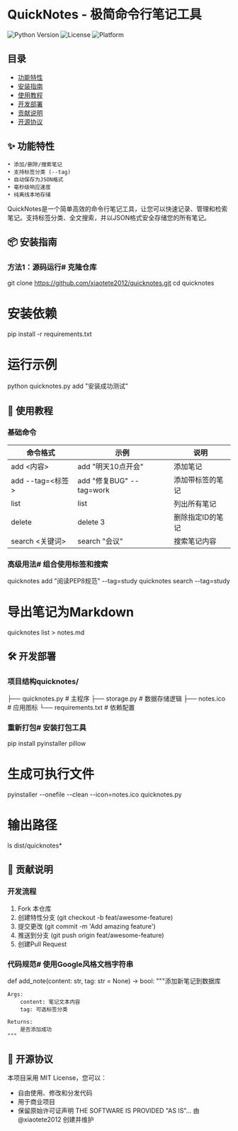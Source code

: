 ﻿# QuickNotes - 极简命令行笔记工具

![Python Version](https://img.shields.io/badge/python-3.7%2B-blue)
![License](https://img.shields.io/badge/license-MIT-green)
![Platform](https://img.shields.io/badge/platform-Windows%20%7C%20macOS%20%7C%20Linux-lightgrey)

## 目录
- [功能特性](#-功能特性)
- [安装指南](#-安装指南)
- [使用教程](#-使用教程)
- [开发部署](#-开发部署)
- [贡献说明](#-贡献说明)
- [开源协议](#-开源协议)

## ✨ 功能特性

```text
• 添加/删除/搜索笔记
• 支持标签分类 (--tag)
• 自动保存为JSON格式
• 毫秒级响应速度
• 纯离线本地存储

```
QuickNotes是一个简单高效的命令行笔记工具，让您可以快速记录、管理和检索笔记。支持标签分类、全文搜索，并以JSON格式安全存储您的所有笔记。

## 📦 安装指南

### 方法1：源码运行# 克隆仓库
git clone https://github.com/xiaotete2012/quicknotes.git
cd quicknotes

# 安装依赖
pip install -r requirements.txt

# 运行示例
python quicknotes.py add "安装成功测试"
## 🚀 使用教程

### 基础命令
| 命令格式               | 示例                          | 说明                 |
|------------------------|-------------------------------|----------------------|
| add <内容>             | add "明天10点开会"            | 添加笔记             |
| add --tag=<标签>       | add "修复BUG" --tag=work      | 添加带标签的笔记     |
| list                   | list                          | 列出所有笔记         |
| delete <ID>            | delete 3                      | 删除指定ID的笔记     |
| search <关键词>        | search "会议"                 | 搜索笔记内容         |

### 高级用法# 组合使用标签和搜索
quicknotes add "阅读PEP8规范" --tag=study
quicknotes search --tag=study

# 导出笔记为Markdown
quicknotes list > notes.md
## 🛠️ 开发部署

### 项目结构quicknotes/
├── quicknotes.py     # 主程序
├── storage.py        # 数据存储逻辑
├── notes.ico         # 应用图标
└── requirements.txt  # 依赖配置
### 重新打包# 安装打包工具
pip install pyinstaller pillow

# 生成可执行文件
pyinstaller --onefile --clean --icon=notes.ico quicknotes.py

# 输出路径
ls dist/quicknotes*
## 🤝 贡献说明

### 开发流程
1. Fork 本仓库
2. 创建特性分支 (git checkout -b feat/awesome-feature)
3. 提交更改 (git commit -m 'Add amazing feature')
4. 推送到分支 (git push origin feat/awesome-feature)
5. 创建Pull Request

### 代码规范# 使用Google风格文档字符串
def add_note(content: str, tag: str = None) -> bool:
    """添加新笔记到数据库
    
    Args:
        content: 笔记文本内容
        tag: 可选标签分类
    
    Returns:
        是否添加成功
    """
## 📜 开源协议
本项目采用 MIT License，您可以：
- 自由使用、修改和分发代码
- 用于商业项目
- 保留原始许可证声明
THE SOFTWARE IS PROVIDED "AS IS"...
由 @xiaotete2012 创建并维护
    
